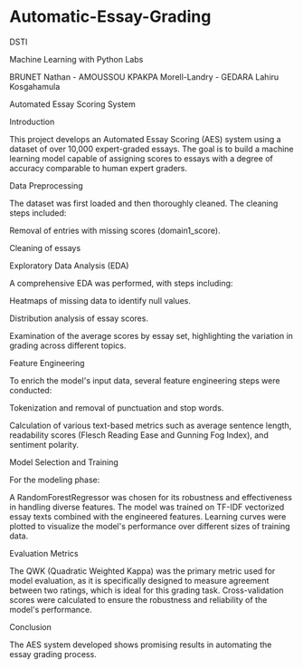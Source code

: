 # Automatic-Essay-Grading

DSTI

Machine Learning with Python Labs

BRUNET Nathan - AMOUSSOU KPAKPA Morell-Landry - GEDARA Lahiru Kosgahamula

Automated Essay Scoring System



Introduction

This project develops an Automated Essay Scoring (AES) system using a dataset of over 10,000 expert-graded essays. The goal is to build a machine learning model capable of assigning scores to essays with a degree of accuracy comparable to human expert graders.



Data Preprocessing

The dataset was first loaded and then thoroughly cleaned. The cleaning steps included:

Removal of entries with missing scores (domain1_score).

Cleaning of essays



Exploratory Data Analysis (EDA)



A comprehensive EDA was performed, with steps including:

Heatmaps of missing data to identify null values.

Distribution analysis of essay scores.

Examination of the average scores by essay set, highlighting the variation in grading across different topics.



Feature Engineering

To enrich the model's input data, several feature engineering steps were conducted:

Tokenization and removal of punctuation and stop words.

Calculation of various text-based metrics such as average sentence length, readability scores (Flesch Reading Ease and Gunning Fog Index), and sentiment polarity.

Model Selection and Training

For the modeling phase:

A RandomForestRegressor was chosen for its robustness and effectiveness in handling diverse features.
The model was trained on TF-IDF vectorized essay texts combined with the engineered features.
Learning curves were plotted to visualize the model's performance over different sizes of training data.


Evaluation Metrics


The QWK (Quadratic Weighted Kappa) was the primary metric used for model evaluation, as it is specifically designed to measure agreement between two ratings, which is ideal for this grading task.
Cross-validation scores were calculated to ensure the robustness and reliability of the model's performance.


Conclusion


The AES system developed shows promising results in automating the essay grading process.
